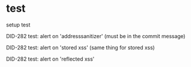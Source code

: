 # test
setup test

DID-282 test: alert on 'addresssanitizer' (must be in the commit message)

DID-282 test: alert on 'stored xss' (same thing for stored xss)

DID-282 test: alert on 'reflected xss'
